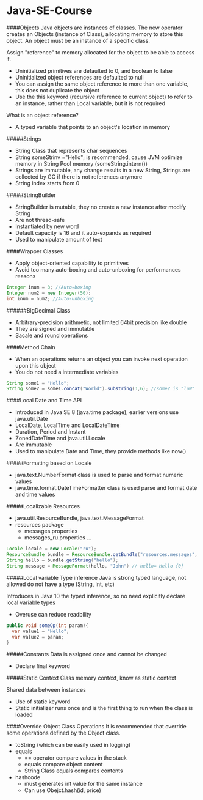 # Java-SE-Course

####Objects
Java objects are instances of classes.
The new operator creates an Objects (instance of Class), allocating memory to store this object.
An object must be an instance of a specific class.


Assign "reference" to memory allocated for the object to be able to access it.

 - Uninitialized primitives are defaulted to 0, and boolean to false
 - Uninitialized object references are defaulted to null
 - You can assign the same object reference to more than one variable, this does not duplicate the object
 - Use the this keyword (recursive reference to current object) to refer to an instance, rather than Local variable, but it is not required

What is an object reference?
 - A typed variable that points to an object's location in memory

 
#####Strings
 - String Class that represents char sequences
 - String someStrinv ="Hello"; is recommended, cause JVM optimize memory in String Pool memory (someString.intern())
 - Strings are immutable, any change results in a new String, Strings are collected by GC if there is not references anymore
 - String index starts from 0
 
#####StringBuilder
 - StringBuilder is mutable, they no create a new instance after modify String 
 - Are not thread-safe
 - Instantiated by new word
 - Default capacity is 16 and it auto-expands as required
 - Used to manipulate amount of text
 
####Wrapper Classes
 - Apply object-oriented capability to primitives
 - Avoid too many auto-boxing and auto-unboxing for performances reasons
 
 ```java
 Integer inum = 3; //Auto=boxing
 Integer num2 = new Integer(50);
 int inum = num2; //Auto-unboxing
 ```
 
######BigDecimal Class
 - Arbitrary-precision arithmetic, not limited 64bit precision like double
 - They are signed and immutable
 - Sacale and round operations
 
####Method Chain
 - When an operations returns an object you can invoke next operation upon this object
 - You do not need a intermediate variables
 
 ```java
 String some1 = "Hello";
 String some2 = some1.concat("World").substring(3,6); //some2 is "loW"
 ```

####Local Date and Time API
 - Introduced in Java SE 8 (java.time package), earlier versions use java.util.Date
 - LocalDate, LocalTime and LocalDateTime
 - Duration, Period and Instant
 - ZonedDateTime and java.util.Locale
 - Are immutable
 - Used to manipulate Date and Time, they provide methods like now()
 
#####Formating based on Locale
 - java.text.NumberFormat class is used to parse and format numeric values
 - java.time.format.DateTimeFormatter class is used parse and format date and time values
 
#####Localizable Resources
 - java.util.ResourceBundle, java.text.MessageFormat
 - resources package
    - messages.properties
    - messages_ru.properties ...

 ```java
 Locale locale = new Locale("ru");
 ResourceBundle bundle = ResourceBundle.getBundle("resources.messages", locale);
 String hello = bundle.getString("hello");
 String message = MessageFormat(hello, "John") // hello= Hello {0}
 ```

#####Local variable Type inference
Java is strong typed language, not allowed do not have a type (String, int, etc)

Introduces in Java 10 the typed inference, so no need explicitly declare local variable types
 - Overuse can reduce readbility 

 ```java
public void someOp(int param){
   var value1 = "Hello";
   var value2 = param;
}
 ```
 
#####Constants
Data is assigned once and cannot be changed
 - Declare final keyword
 
#####Static Context
Class memory context, know as static context

Shared data between instances
 - Use of static keyword
 - Static initializer runs once and is the first thing to run when the class is loaded
 
####Override Object Class Operations
It is recommended that override some operations defined by the Object class.
 - toString (which can be easily used in logging)
 - equals
    - == operator compare values in the stack
    - equals compare object content
    - String Class equals compares contents
 - hashcode
    - must generates int value for the same instance
    - Can use Obejct.hash(id, price)
